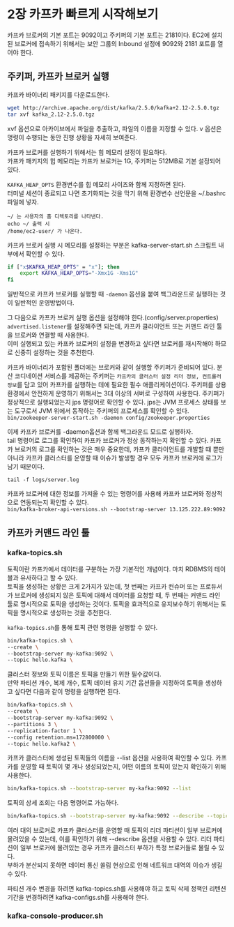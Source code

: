# 2장 카프카 빠르게 시작해보기
카프카 브로커의 기본 포트는 9092이고 주키퍼의 기본 포트는 2181이다. EC2에 설치된 브로커에 접속하기 위해서는 보안 그룹의 Inbound 설정에 9092와 2181 포트를 열어야 한다.  
  
## 주키퍼, 카프카 브로커 실행
카프카 바이너리 패키지를 다운로드한다.  
```bash
wget http://archive.apache.org/dist/kafka/2.5.0/kafka+2.12-2.5.0.tgz
tar xvf kafka_2.12-2.5.0.tgz
```
xvf 옵션으로 아카이브에서 파일을 추출하고, 파일의 이름을 지정할 수 있다. v 옵션은 명령이 수행되는 동안 진행 상황을 자세히 보여준다.  
  
카프카 브로커를 실행하기 위해서는 힙 메모리 설정이 필요하다.  
카프카 패키지의 힙 메모리는 카프카 브로커는 1G, 주키퍼는 512MB로 기본 설정되어 있다.

`KAFKA_HEAP_OPTS` 환경변수를 힙 메모리 사이즈와 함께 지정하면 된다.  
터미널 세션이 종료되고 나면 초기화되는 것을 막기 위해 환경변수 선언문을 ~/.bashrc 파일에 넣자.  
```text
~/ 는 사용자의 홈 디렉토리를 나타낸다.
echo ~/ 출력 시 
/home/ec2-user/ 가 나온다.
```
카프카 브로커 실행 시 메모리를 설정하는 부분은 kafka-server-start.sh 스크립트 내부에서 확인할 수 있다.  
```bash
if ["x$KAFKA_HEAP_OPTS" = "x"]; then
    export KAFKA_HEAP_OPTS="-Xmx1G -Xms1G"
fi
```
일반적으로 카프카 브로커를 실행할 때 `-daemon` 옵션을 붙여 백그라운드로 실행하는 것이 일반적인 운영방법이다.  
  
그 다음으로 카프카 브로커 실행 옵션을 설정해야 한다.(config/server.properties)  
`advertised.listener`를 설정해주면 되는데, 카프카 클라이언트 또는 커맨드 라인 툴을 브로커와 연결할 때 사용한다.  
이미 실행되고 있는 카프카 브로커의 설정을 변경하고 싶다면 브로커를 재시작해야 하므로 신중히 설정하는 것을 추천한다.  
  
카프카 바이너리가 포함된 폴더에는 브로커와 같이 실행할 주키퍼가 준비되어 있다. 분산 코디네이션 서비스를 제공하는 주키퍼는 `카프카의 클러스터 설정 리더 정보, 컨트롤러 정보`를 담고 있어 카프카를 실행하는 데에 필요한 필수 애플리케이션이다. 주키퍼를 상용환경에서 안전하게 운영하기 위해서는 3대 이상의 서버로 구성하여 사용한다. 주키퍼가 정상적으로 실행되었는지 jps 명령어로 확인할 수 있다. jps는 JVM 프로세스 상태를 보는 도구로서 JVM 위에서 동작하는 주키퍼의 프로세스를 확인할 수 있다.  
`bin/zookeeper-server-start.sh -daemon config/zookeeper.properties`
  
이제 카프카 브로커를 -daemon옵션과 함께 백그라운드 모드로 실행하자.  
tail 명령어로 로그를 확인하여 카프카 브로커가 정상 동작하는지 확인할 수 있다. 카프카 브로커의 로그를 확인하는 것은 매우 중요한데, 카프카 클라이언트를 개발할 떄 뿐만 아니라 카프카 클러스터를 운영할 때 이슈가 발생할 경우 모두 카프카 브로커에 로그가 남기 때문이다.  
  
`tail -f logs/server.log`
  
카프카 브로커에 대한 정보를 가져올 수 있는 명령어를 사용해 카프카 브로커와 정상적으로 연동되는지 확인할 수 있다.  
`bin/kafka-broker-api-versions.sh --bootstrap-server 13.125.222.89:9092`
## 카프카 커맨드 라인 툴
### kafka-topics.sh
토픽이란 카프카에서 데이터를 구분하는 가장 기본적인 개념이다. 마치 RDBMS의 테이블과 유사하다고 할 수 있다.  
토픽을 생성하는 상황은 크게 2가지가 있는데, 첫 번째는 카프카 컨슈머 또는 프로듀서가 브로커에 생성되지 않은 토픽에 대해서 데이터를 요청할 때, 두 번째는 커맨드 라인 툴로 명시적으로 토픽을 생성하는 것이다. 토픽을 효과적으로 유지보수하기 위해서는 토픽을 명시적으로 생성하는 것을 추천한다.  
  
`kafka-topics.sh`를 통해 토픽 관련 명령을 실행할 수 있다.  
```bash
bin/kafka-topics.sh \
--create \
--bootstrap-server my-kafka:9092 \
--topic hello.kafka \
```
클러스터 정보와 토픽 이름은 토픽을 만들기 위한 필수값이다.  
만약 파티션 개수, 복제 개수, 토픽 데이터 유지 기간 옵션들을 지정하여 토픽을 생성하고 싶다면 다음과 같이 명령을 실행하면 된다.  
```bash
bin/kafka-topics.sh \
--create \
--bootstrap-server my-kafka:9092 \
--partitions 3 \
--replication-factor 1 \
--config retention.ms=172800000 \
--topic hello.kafka2 \
```
카프카 클러스터에 생성된 토픽들의 이름을 --list 옵션을 사용하여 확인할 수 있다. 카프카를 운영할 때 토픽이 몇 개나 생성되었는지, 어떤 이름의 토픽이 있는지 확인하기 위해 사용한다.  
```bash
bin/kafka-topics.sh --bootstrap-server my-kafka:9092 --list
```
토픽의 상세 조회는 다음 명령어로 가능하다.  
```bash
bin/kafka-topics.sh --bootstrap-server my-kafka:9092 --describe --topic hello.kafka2
```
여러 대의 브로커로 카프카 클러스터를 운영할 때 토픽의 리더 파티션이 일부 브로커에 몰려있을 수 있는데, 이를 확인하기 위해 --describe 옵션을 사용할 수 있다. 리더 파티션이 일부 브로커에 몰려있는 경우 카프카 클러스터 부하가 특정 브로커들로 몰릴 수 있다.  
부하가 분산되지 못하면 데이터 통신 쏠림 현상으로 인해 네트워크 대역의 이슈가 생길 수 있다.  
  
파티션 개수 변경을 하려면 kafka-topics.sh를 사용해야 하고 토픽 삭제 정책인 리텐션 기간을 변경하려면 kafka-configs.sh를 사용해야 한다.  
### kafka-console-producer.sh
